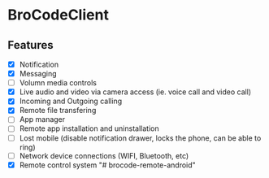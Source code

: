 # BroCodeClient

## Features
- [x] Notification
- [x] Messaging
- [ ] Volumn media controls
- [x] Live audio and video via camera access (ie. voice call and video call)
- [x] Incoming and Outgoing calling
- [x] Remote file transfering
- [ ] App manager
- [ ] Remote app installation and uninstallation
- [ ] Lost mobile (disable notification drawer, locks the phone, can be able to ring)
- [ ] Network device connections (WIFI, Bluetooth, etc)
- [x] Remote control system
"# brocode-remote-android" 

